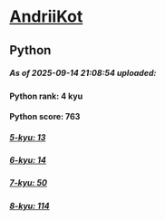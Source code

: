 # [AndriiKot](https://www.codewars.com/users/AndriiKot) 
## Python

##### As of 2025-09-14 21:08:54 uploaded:

#### Python rank: 4 kyu

#### Python score: 763

##### [5-kyu: 13](https://github.com/AndriiKot/Python__CodeWars/tree/main/kyu-5)

##### [6-kyu: 14](https://github.com/AndriiKot/Python__CodeWars/tree/main/kyu-6)

##### [7-kyu: 50](https://github.com/AndriiKot/Python__CodeWars/tree/main/kyu-7)

##### [8-kyu: 114](https://github.com/AndriiKot/Python__CodeWars/tree/main/kyu-8)

